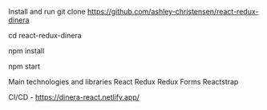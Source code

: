 Install and run
git clone https://github.com/ashley-christensen/react-redux-dinera

cd react-redux-dinera

npm install

npm start

Main technologies and libraries
React
Redux
Redux Forms
Reactstrap


CI/CD - https://dinera-react.netlify.app/
